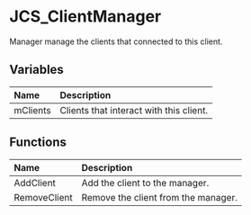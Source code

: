 # JCS_ClientManager

Manager manage the clients that connected to this client.

## Variables

| Name | Description |
|:---|:---|
| mClients | Clients that interact with this client. |

## Functions

| Name | Description |
|:---|:---|
| AddClient | Add the client to the manager. |
| RemoveClient | Remove the client from the manager. |
